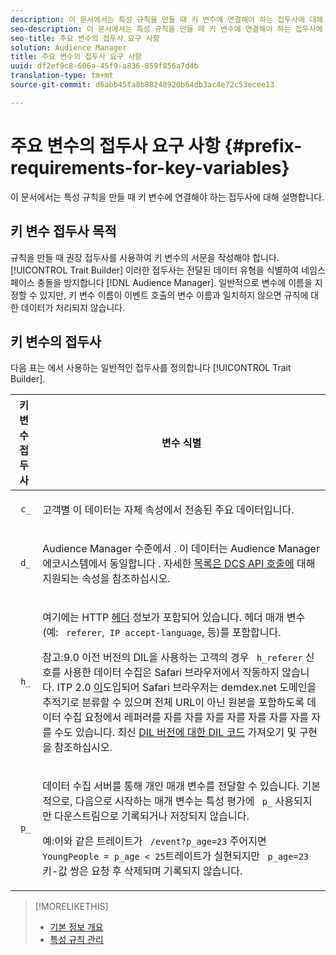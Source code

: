 ```yaml
---
description: 이 문서에서는 특성 규칙을 만들 때 키 변수에 연결해야 하는 접두사에 대해 설명합니다.
seo-description: 이 문서에서는 특성 규칙을 만들 때 키 변수에 연결해야 하는 접두사에 대해 설명합니다.
seo-title: 주요 변수의 접두사 요구 사항
solution: Audience Manager
title: 주요 변수의 접두사 요구 사항
uuid: df2ef9c8-606a-45f9-a836-859f856a7d4b
translation-type: tm+mt
source-git-commit: d6abb45fa8b88248920b64db3ac4e72c53ecee13

---
```



# 주요 변수의 접두사 요구 사항 {#prefix-requirements-for-key-variables}

이 문서에서는 특성 규칙을 만들 때 키 변수에 연결해야 하는 접두사에 대해 설명합니다.

<!-- r_tb_variable_prefixes.xml -->

## 키 변수 접두사 목적

규칙을 만들 때 권장 접두사를 사용하여 키 변수의 서문을 작성해야 합니다. [!UICONTROL Trait Builder] 이러한 접두사는 전달된 데이터 유형을 식별하여 네임스페이스 충돌을 방지합니다 [!DNL Audience Manager]. 일반적으로 변수에 이름을 지정할 수 있지만, 키 변수 이름이 이벤트 호출의 변수 이름과 일치하지 않으면 규칙에 대한 데이터가 처리되지 않습니다.

## 키 변수의 접두사

다음 표는 에서 사용하는 일반적인 접두사를 정의합니다 [!UICONTROL Trait Builder].

<table id="table_CFEFA1DBDF904736B6EA2640B7AD26E5"> 
 <thead> 
  <tr> 
   <th colname="col1" class="entry"> 키 변수 접두사 </th> 
   <th colname="col2" class="entry"> 변수 식별 </th> 
  </tr>
 </thead>
 <tbody> 
  <tr> 
   <td colname="col1"><code> c_</code> </td> 
   <td colname="col2"> <p>고객별 이 데이터는 자체 속성에서 전송된 주요 데이터입니다. </p> </td> 
  </tr> 
  <tr> 
   <td colname="col1"><code> d_</code> </td> 
   <td colname="col2"> <p>Audience Manager <span class="keyword"> 수준에서</span> . 이 데이터는 Audience Manager 에코시스템에서 <span class="keyword"> 동일합니다</span> . 자세한 <a href="../../api/dcs-intro/dcs-api-reference/dcs-keys.md"> 목록은 DCS API 호출에</a> 대해 지원되는 속성을 참조하십시오. </p> </td> 
  </tr> 
  <tr> 
   <td colname="col1"><code> h_</code> </td> 
   <td colname="col2"> <p>여기에는 HTTP <a href="https://en.wikipedia.org/wiki/List_of_HTTP_header_fields" scope="external" format="html"> 헤더</a> 정보가 포함되어 있습니다. 헤더 매개 변수(예: <code> referer</code>,<code> IP</code><code> accept-language</code>, 등)를 포함합니다. </p> <p> <p>참고:9.0 이전 버전의 DIL을 사용하는 고객의 경우 <code> h_referer</code> 신호를 사용한 데이터 수집은 Safari 브라우저에서 작동하지 않습니다. ITP 2.0 <a href="https://webkit.org/blog/8311/intelligent-tracking-prevention-2-0/" format="https" scope="external"> 이</a>도입되어 Safari 브라우저는 demdex.net 도메인을 추적기로 분류할 수 있으며 전체 URL이 아닌 원본을 포함하도록 데이터 수집 요청에서 레퍼러를 자를 자를 자를 자를 자를 자를 자를 자를 수도 있습니다. 최신 <a href="../../dil/dil-overview.md#get-implement-dil-code">DIL 버전에 대한 DIL 코드</a> 가져오기 및 구현을 참조하십시오. </p> </p> </td> 
  </tr> 
  <tr> 
   <td colname="col1"><code> p_</code> </td> 
   <td colname="col2"> <p>데이터 수집 <span class="wintitle"> 서버를</span> 통해 개인 매개 변수를 전달할 수 있습니다. 기본적으로, 다음으로 시작하는 매개 변수는 특성 평가에 <code> p_</code> 사용되지만 다운스트림으로 기록되거나 저장되지 않습니다. </p> <p>예:이와 같은 트레이트가 <code> /event?p_age=23</code> 주어지면 <code> YoungPeople = p_age &lt; 25</code>트레이트가 실현되지만 <code> p_age=23</code> 키-값 쌍은 요청 후 삭제되며 기록되지 않습니다. </p> </td> 
  </tr> 
 </tbody> 
</table>

>[!MORELIKETHIS]
>
>* [기본 정보 개요](../../features/traits/create-onboarded-rule-based-traits.md)
>* [특성 규칙 관리](../../features/traits/manage-trait-rules.md#managing-trait-rules)

